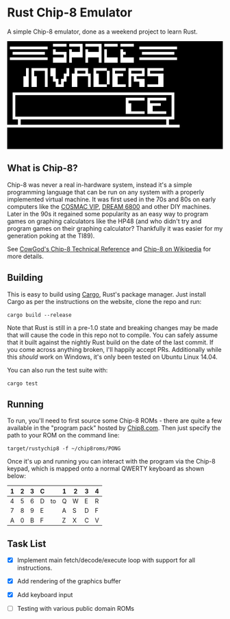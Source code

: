 Rust Chip-8 Emulator
==========

A simple Chip-8 emulator, done as a weekend project to learn Rust.

![Space Invaders](screenshots/invaders.png)

## What is Chip-8?

Chip-8 was never a real in-hardware system, instead it's a simple programming language that can be run on any system with a properly implemented virtual machine.  It was first used in the 70s and 80s on early computers like the [COSMAC VIP](http://en.wikipedia.org/wiki/COSMAC_VIP), [DREAM 6800](http://www.mjbauer.biz/DREAM6800.htm) and other DIY machines.  Later in the 90s it regained some popularity as an easy way to program games on graphing calculators like the HP48 (and who didn't try and program games on their graphing calculator?  Thankfully it was easier for my generation poking at the TI89).

See [CowGod's Chip-8 Technical Reference](http://devernay.free.fr/hacks/chip8/C8TECH10.HTM) and [Chip-8 on Wikipedia](http://en.wikipedia.org/wiki/CHIP-8) for more details.

## Building

This is easy to build using [Cargo](cargo.io), Rust's package manager.  Just install Cargo as per the instructions on the website, clone the repo and run:

    cargo build --release
    
Note that Rust is still in a pre-1.0 state and breaking changes may be made that will cause the code in this repo not to compile.  You can safely assume that it built against the nightly Rust build on the date of the last commit.  If you come across anything broken, I'll happily accept PRs.  Additionally while this _should_ work on Windows, it's only been tested on Ubuntu Linux 14.04.

You can also run the test suite with:

    cargo test

## Running

To run, you'll need to first source some Chip-8 ROMs - there are quite a few available in the "program pack" hosted by [Chip8.com](http://chip8.com/).  Then just specify the path to your ROM on the command line:

    target/rustychip8 -f ~/chip8roms/PONG
    
Once it's up and running you can interact with the program via the Chip-8 keypad, which is mapped onto a normal QWERTY keyboard as shown below:

| 1 | 2 | 3 | C |    | 1 | 2 | 3 | 4 |
|---|---|---|---|----|---|---|---|---|
| 4 | 5 | 6 | D | to | Q | W | E | R |
| 7 | 8 | 9 | E |    | A | S | D | F |
| A | 0 | B | F |    | Z | X | C | V |
    
## Task List

* [x] Implement main fetch/decode/execute loop with support for all instructions.
* [x] Add rendering of the graphics buffer
* [x] Add keyboard input
* [ ] Testing with various public domain ROMs


